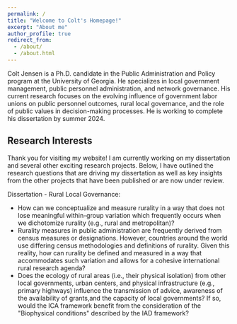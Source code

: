 ```yaml
---
permalink: /
title: "Welcome to Colt's Homepage!"
excerpt: "About me"
author_profile: true
redirect_from: 
  - /about/
  - /about.html
--- 
```


Colt Jensen is a Ph.D. candidate in the Public Administration and Policy program at the University of Georgia. He specializes in local government management, public personnel administration, and network governance. His current research focuses on the evolving influence of government labor unions on public personnel outcomes, rural local governance, and the role of public values in decision-making processes. He is working to complete his dissertation by summer 2024.

## Research Interests

Thank you for visiting my website! I am currently working on my dissertation and several other exciting research projects. Below, I have outlined the research questions that are driving my dissertation as well as key insights from the other projects that have been published or are now under review. 

Dissertation - Rural Local Governance:
- How can we conceptualize and measure rurality in a way that does not lose meaningful within-group variation which frequently occurs when we dichotomize rurality (e.g., rural and metropolitan)?
- Rurality measures in public administration are frequently derived from census measures or designations. However, countries around the world use differing census methodologies and definitions of rurality. Given this reality, how can rurality be defined and measured in a way that accommodates such variation and allows for a cohesive international rural research agenda? 
- Does the ecology of rural areas (i.e., their physical isolation) from other local governments, urban centers, and physical infrastructure (e.g., primary highways) influence the transmission of advice, awareness of the availability of grants,and the capacity of local governments? If so, would the ICA framework benefit from the consideration of the "Biophysical conditions" described by the IAD framework?




